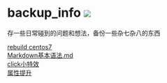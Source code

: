 # backup_info ![](https://github.com/gugegev5/backup_info/workflows/catalog/badge.svg)
存一些日常碰到的问题和想法，备份一些杂七杂八的东西

[rebuild centos7](rebuild_system/centos7/README.md)   
[Markdown基本语法.md](learn_every_day/Markdown基本语法.md)  
[click小特效](每日总结/20190926_点击特效.html)  
[属性提升](每日总结/20190929_属性提升.md)  











